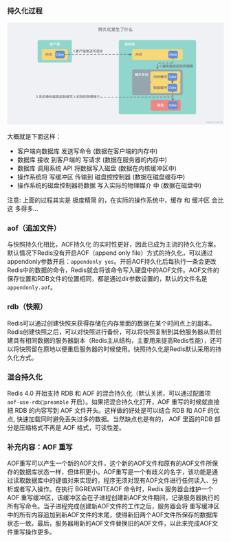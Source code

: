 ### 持久化过程
![持久化过程.png](./img/持久化过程.png)

大概就是下面这样：
- 客户端向数据库 发送写命令 (数据在客户端的内存中)
- 数据库 接收 到客户端的 写请求 (数据在服务器的内存中)
- 数据库 调用系统 API 将数据写入磁盘 (数据在内核缓冲区中)
- 操作系统将 写缓冲区 传输到 磁盘控控制器 (数据在磁盘缓存中)
- 操作系统的磁盘控制器将数据 写入实际的物理媒介 中 (数据在磁盘中)

注意: 上面的过程其实是 极度精简 的，在实际的操作系统中，缓存 和 缓冲区 会比这 多得多...

### aof（追加文件）
与快照持久化相⽐，AOF持久化 的实时性更好，因此已成为主流的持久化⽅案。默认情况下Redis没有开启AOF（append only file）⽅式的持久化，可以通过appendonly参数开启：`appendonly yes`。开启AOF持久化后每执⾏⼀条会更改Redis中的数据的命令，Redis就会将该命令写⼊硬盘中的AOF⽂件。AOF⽂件的保存位置和RDB⽂件的位置相同，都是通过dir参数设置的，默认的⽂件名是`appendonly.aof`。

### rdb（快照）
Redis可以通过创建快照来获得存储在内存⾥⾯的数据在某个时间点上的副本。Redis创建快照之后，可以对快照进⾏备份，可以将快照复制到其他服务器从⽽创建具有相同数据的服务器副本（Redis主从结构，主要⽤来提⾼Redis性能），还可以将快照留在原地以便重启服务器的时候使⽤。快照持久化是Redis默认采⽤的持久化⽅式。

### 混合持久化
Redis 4.0 开始⽀持 RDB 和 AOF 的混合持久化（默认关闭，可以通过配置项 `aof-use-rdbpreamble` 开启）。如果把混合持久化打开，AOF 重写的时候就直接把 RDB 的内容写到 AOF ⽂件开头。这样做的好处是可以结合 RDB 和 AOF 的优点, 快速加载同时避免丢失过多的数据。当然缺点也是有的， AOF ⾥⾯的RDB 部分是压缩格式不再是 AOF 格式，可读性差。

### 补充内容：AOF 重写
AOF重写可以产⽣⼀个新的AOF⽂件，这个新的AOF⽂件和原有的AOF⽂件所保存的数据库状态⼀样，但体积更⼩。AOF重写是⼀个有歧义的名字，该功能是通过读取数据库中的键值对来实现的，程序⽆须对现有AOF⽂件进⾏任何读⼊、分析或者写⼊操作。在执⾏ BGREWRITEAOF 命令时，Redis 服务器会维护⼀个 AOF 重写缓冲区，该缓冲区会在⼦进程创建新AOF⽂件期间，记录服务器执⾏的所有写命令。当⼦进程完成创建新AOF⽂件的⼯作之后，服务器会将
重写缓冲区中的所有内容追加到新AOF⽂件的末尾，使得新旧两个AOF⽂件所保存的数据库状态⼀致。最后，服务器⽤新的AOF⽂件替换旧的AOF⽂件，以此来完成AOF⽂件重写操作更多。